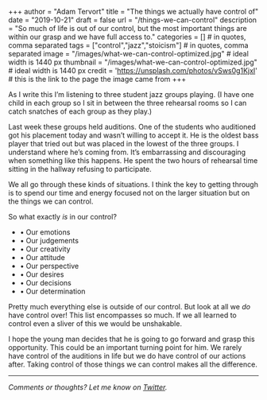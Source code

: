 +++
author = "Adam Tervort"
title = "The things we actually have control of"
date = "2019-10-21"
draft = false
url = "/things-we-can-control"
description = "So much of life is out of our control, but the most important things are within our grasp and we have full access to."
categories = [] # in quotes, comma separated
tags = ["control","jazz","stoicism"] # in quotes, comma separated
image = "/images/what-we-can-control-optimized.jpg" # ideal width is 1440 px
thumbnail = "/images/what-we-can-control-optimized.jpg" # ideal width is 1440 px
credit = 'https://unsplash.com/photos/vSws0g1KjxI' # this is the link to the page the image came from
+++

As I write this I’m listening to three student jazz groups playing. (I have one child in each group so I sit in between the three rehearsal rooms so I can catch snatches of each group as they play.) 

Last week these groups held auditions. One of the students who auditioned got his placement today and wasn’t willing to accept it. He is the oldest bass player that tried out but was placed in the lowest of the three groups. I understand where he’s coming from. It’s embarrassing and discouraging when something like this happens. He spent the two hours of rehearsal time sitting in the hallway refusing to participate.

We all go through these kinds of situations. I think the key to getting through is to spend our time and energy focused not on the larger situation but on the things we can control.

So what exactly *is* in our control?

- • Our emotions
- • Our judgements
- • Our creativity
- • Our attitude
- • Our perspective
- • Our desires
- • Our decisions
- • Our determination


Pretty much everything else is outside of our control. But look at all we *do* have control over! This list encompasses so much. If we all learned to control even a sliver of this we would be unshakable.

I hope the young man decides that he is going to go forward and grasp this opportunity. This could be an important turning point for him. We rarely have control of the auditions in life but we do have control of our actions after. Taking control of those things we can control makes all the difference.

---

*Comments or thoughts? Let me know on [Twitter](https://twitter.com/adamtervort/).*
